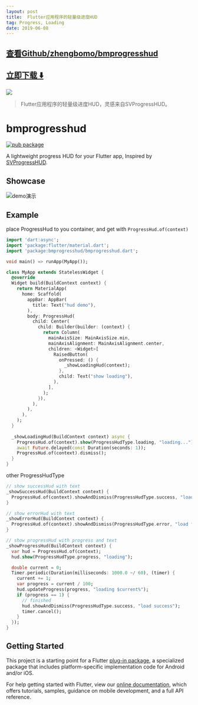 ```yaml
---
layout: post
title:  Flutter应用程序的轻量级进度HUD
tag: Progress, Loading
date: 2019-06-08
---
```


 

## [查看Github/zhengbomo/bmprogresshud](http://github.com/zhengbomo/bmprogresshud)
## [立即下载 ️⬇️ ](https://codeload.github.com/zhengbomo/bmprogresshud/zip/master) 


 
![](https://flutterawesome.com/content/images/2019/05/bmprogresshud.jpg)
 
>
> Flutter应用程序的轻量级进度HUD，灵感来自SVProgressHUD。
>

 
# bmprogresshud

[![pub package](https://img.shields.io/pub/v/bmprogresshud.svg)](https://pub.dartlang.org/packages/bmprogresshud)

A lightweight progress HUD for your Flutter app, Inspired by [SVProgressHUD](https://github.com/SVProgressHUD/SVProgressHUD).

## Showcase

![demo演示](https://github.com/zhengbomo/bmprogresshud/blob/master/images/demo.gif?raw=true)

## Example

place ProgressHud to you container, and get with `ProgressHud.of(context)`

```dart
import 'dart:async';
import 'package:flutter/material.dart';
import 'package:bmprogresshud/bmprogresshud.dart';

void main() => runApp(MyApp());

class MyApp extends StatelessWidget {
  @override
  Widget build(BuildContext context) {
    return MaterialApp(
      home: Scaffold(
        appBar: AppBar(
          title: Text("hud demo"),
        ),
        body: ProgressHud(
          child: Center(
            child: Builder(builder: (context) {
              return Column(
                mainAxisSize: MainAxisSize.min,
                mainAxisAlignment: MainAxisAlignment.center,
                children: <Widget>[
                  RaisedButton(
                    onPressed: () {
                      _showLoadingHud(context);
                    },
                    child: Text("show loading"),
                  ),
                ],
              );
            }),
          ),
        ),
      ),
    );
  }
  
  _showLoadingHud(BuildContext context) async {
    ProgressHud.of(context).show(ProgressHudType.loading, "loading...");
    await Future.delayed(const Duration(seconds: 1));
    ProgressHud.of(context).dismiss();
  }
}
```

other ProgressHudType

```dart
// show successHud with text
_showSuccessHud(BuildContext context) {
  ProgressHud.of(context).showAndDismiss(ProgressHudType.success, "load success");
}

// show errorHud with text
_showErrorHud(BuildContext context) {
  ProgressHud.of(context).showAndDismiss(ProgressHudType.error, "load fail");
}

// show progressHud with progress and text
_showProgressHud(BuildContext context) {
  var hud = ProgressHud.of(context);
  hud.show(ProgressHudType.progress, "loading");

  double current = 0;
  Timer.periodic(Duration(milliseconds: 1000.0 ~/ 60), (timer) {
    current += 1;
    var progress = current / 100;
    hud.updateProgress(progress, "loading $current%");
    if (progress == 1) {
      // finished
      hud.showAndDismiss(ProgressHudType.success, "load success");
      timer.cancel();
    }
  });
}
```

## Getting Started

This project is a starting point for a Flutter
[plug-in package](https://flutter.io/developing-packages/),
a specialized package that includes platform-specific implementation code for
Android and/or iOS.

For help getting started with Flutter, view our 
[online documentation](https://flutter.io/docs), which offers tutorials, 
samples, guidance on mobile development, and a full API reference.

